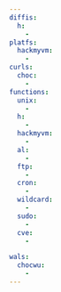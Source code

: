 ```yaml
---
diffis:
  h:
    -
platfs:
  hackmyvm:
    -
curls:
  choc:
    -
functions:
  unix:
    -
  h:
    -
  hackmyvm:
    -
  al:
    -
  ftp:
    -
  cron:
    -
  wildcard:
    -
  sudo:
    -
  cve:
    -

wals:
  chocwu:
    -
---
```

